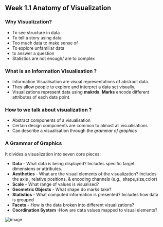 ## Week 1.1 Anatomy of Visualization
### Why Visualization?
-  To see structure in data
-  To tell a story using data
-  Too much data to make sense of
-  To explore unfamiliar data
-  to answer a question 
-  Statistics are not enough/ are to complex

### What is an Information Visualisation ?
- Information Visualisation are visual representations of abstract data.
- They allow people to explore and interpret a data set visually.
- Visualizations represent data using **makrds**. **Marks** encode different attributes of each data point.

### How to we talk about visualization ?
- Abstract components of a visualisation
- Certain design components are common to almost all visualisations
- Can describe a visualisation through the *grammar of graphics*

### A Grammar of Graphics 
It divides a visualization into seven core pieces:
- **Data** - What data is being displayed? Includes specific target dimensions or attributes.
- **Aesthetics** - What are the visual elements of the visualization? Includes the axis , relative positions, & encoding channels (e.g., shape,size,color)
- **Scale** - What range of values is visualised?
- **Geometric Objects** - What shape do marks take? 
- **Statistics** - What computed information is presented? Includes how data is grouped
- **Facets** - How is the data broken into different visualizations?
- **Coordination System** -How are data values mapped to visual elements?

![image](https://user-images.githubusercontent.com/92245436/154855174-c63cfa3c-9afd-493d-bc3c-296b30225595.png)
